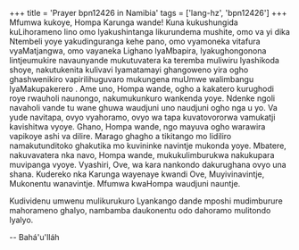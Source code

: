 +++
title = 'Prayer bpn12426 in Namibia'
tags = ['lang-hz', 'bpn12426']
+++
Mfumwa kukoye, Hompa Karunga wande! Kuna kukushungida kuLihorameno lino omo lyakushintanga likurundema mushite, omo va yi dika Ntembeli yoye yakudinguranga kehe pano, omo vyamoneka vitafura vyaMatjangwa, omo vayaneka Lighano lyaMbapira, lyakughongonona lintjeumukire navaunyande mukutuvatera ka teremba muliwiru lyashikoda shoye, nakutukenita kulivavi lyamatamayi ghangoweno yira ogho ghashwenikiro vapirilihuguvaro mukungena muUmwe walimbangu lyaMakupakerero .
	Ame uno, Hompa wande, ogho a kakatero kurughodi roye rwauholi naunongo, nakumukunkuro wankenda yoye. Ndenke ngoli navaholi vande tu wane ghuwa waudjuni uno naudjuni ogho nga u yo. Va yude navitapa, ovyo vyahoramo, ovyo wa tapa kuvatovororwa vamukatji kavishitwa vyoye.
	Ghano, Hompa wande, ngo mayuva ogho warawira vapikoye ashi va dilire. Marago ghagho a tikitango mo lidiliro namakutunditoko ghakutika mo kuvininke navintje mukonda yoye. Mbatere, nakuvavatera nka navo, Hompa wande, mukukulimburukwa nakukupara muvipanga vyoye. Vyashiri, Ove, wa kara nankondo dakurughana ovyo una shana. 
	Kudereko nka Karunga wayenaye kwandi Ove, Muyivinavintje, Mukonentu wanavintje. Mfumwa kwaHompa waudjuni nauntje.




Kudividenu umwenu mulikurukuro Lyankango dande mposhi mudimburure mahorameno ghalyo, nambamba daukonentu odo dahoramo mulitondo lyalyo.

-- Bahá'u'lláh
